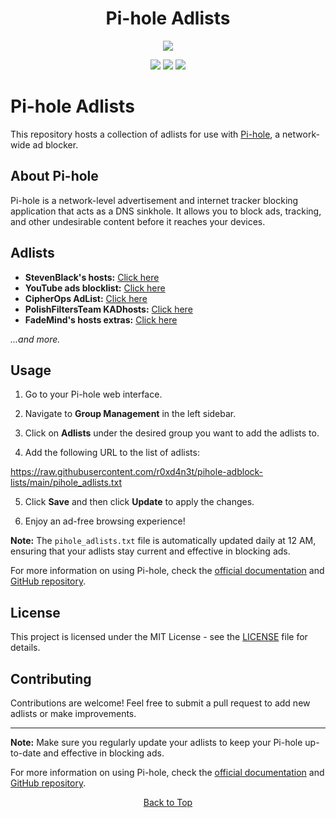 <a id="top"></a>

#

<h1 align="center">
Pi-hole Adlists
</h1>

<p align="center"> 
  <kbd>
<img src="https://raw.githubusercontent.com/r0xd4n3t/pihole-adblock-lists/main/img/adsx.jpg"></img>
  </kbd>
</p>

<p align="center">
<img src="https://img.shields.io/github/last-commit/r0xd4n3t/pihole-adblock-lists?style=flat">
<img src="https://img.shields.io/github/stars/r0xd4n3t/pihole-adblock-lists?color=brightgreen">
<img src="https://img.shields.io/github/forks/r0xd4n3t/pihole-adblock-lists?color=brightgreen">
</p>

# Pi-hole Adlists

This repository hosts a collection of adlists for use with [Pi-hole](https://pi-hole.net/), a network-wide ad blocker.

## About Pi-hole

Pi-hole is a network-level advertisement and internet tracker blocking application that acts as a DNS sinkhole. It allows you to block ads, tracking, and other undesirable content before it reaches your devices.

## Adlists

- **StevenBlack's hosts:** [Click here](https://raw.githubusercontent.com/StevenBlack/hosts/master/hosts)
- **YouTube ads blocklist:** [Click here](https://raw.githubusercontent.com/kboghdady/youTube_ads_4_pi-hole/master/crowed_list.txt)
- **CipherOps AdList:** [Click here](https://raw.githubusercontent.com/CipherOps/AdList/main/Blocklist)
- **PolishFiltersTeam KADhosts:** [Click here](https://raw.githubusercontent.com/PolishFiltersTeam/KADhosts/master/KADhosts.txt)
- **FadeMind's hosts extras:** [Click here](https://raw.githubusercontent.com/FadeMind/hosts.extras/master/add.Spam/hosts)

_...and more._

## Usage

1. Go to your Pi-hole web interface.

2. Navigate to **Group Management** in the left sidebar.

3. Click on **Adlists** under the desired group you want to add the adlists to.

4. Add the following URL to the list of adlists:

https://raw.githubusercontent.com/r0xd4n3t/pihole-adblock-lists/main/pihole_adlists.txt

5. Click **Save** and then click **Update** to apply the changes.

6. Enjoy an ad-free browsing experience!

**Note:** The `pihole_adlists.txt` file is automatically updated daily at 12 AM, ensuring that your adlists stay current and effective in blocking ads.

For more information on using Pi-hole, check the [official documentation](https://pi-hole.net/) and [GitHub repository](https://github.com/pi-hole/pi-hole).


## License

This project is licensed under the MIT License - see the [LICENSE](LICENSE) file for details.

## Contributing

Contributions are welcome! Feel free to submit a pull request to add new adlists or make improvements.

---

**Note:** Make sure you regularly update your adlists to keep your Pi-hole up-to-date and effective in blocking ads.

For more information on using Pi-hole, check the [official documentation](https://pi-hole.net/) and [GitHub repository](https://github.com/pi-hole/pi-hole).

<p align="center"><a href=#top>Back to Top</a></p>
